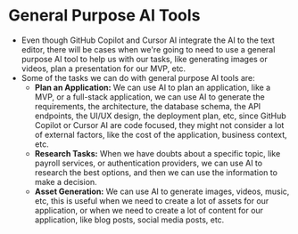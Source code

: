 # General Purpose AI Tools

- Even though GitHub Copilot and Cursor AI integrate the AI to the text editor, there will be cases when we're going to need to use a general purpose AI tool to help us with our tasks, like generating images or videos, plan a presentation for our MVP, etc.
- Some of the tasks we can do with general purpose AI tools are:
  - **Plan an Application:** We can use AI to plan an application, like a MVP, or a full-stack application, we can use AI to generate the requirements, the architecture, the database schema, the API endpoints, the UI/UX design, the deployment plan, etc, since GitHub Copilot or Cursor AI are code focused, they might not consider a lot of external factors, like the cost of the application, business context, etc.
  - **Research Tasks:** When we have doubts about a specific topic, like payroll services, or authentication providers, we can use AI to research the best options, and then we can use the information to make a decision.
  - **Asset Generation:** We can use AI to generate images, videos, music, etc, this is useful when we need to create a lot of assets for our application, or when we need to create a lot of content for our application, like blog posts, social media posts, etc.